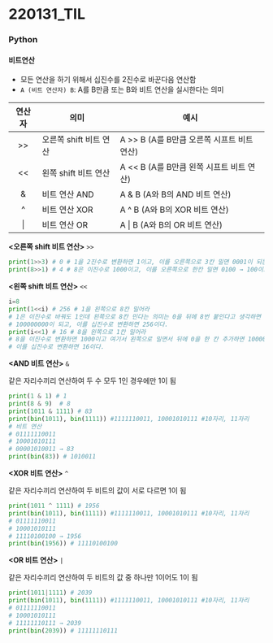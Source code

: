 # 220131_TIL

### Python

#### 비트연산

- 모든 연산을 하기 위해서 십진수를 2진수로 바꾼다음 연산함
- `A (비트 연산자) B`: A를 B만큼 또는 B와 비트 연산을 실시한다는 의미

| 연산자 | 의미                   | 예시                                       |
| :----: | ---------------------- | ------------------------------------------ |
|   >>   | 오른쪽 shift 비트 연산 | A >> B (A를 B만큼 오른쪽 시프트 비트 연산) |
|   <<   | 왼쪽 shift 비트 연산   | A << B (A를 B만큼 왼쪽 시프트 비트 연산)   |
|   &    | 비트 연산 AND          | A & B (A와 B의 AND 비트 연산)              |
|   ^    | 비트 연산 XOR          | A ^ B (A와 B의 XOR 비트 연산)              |
|   \|   | 비트 연산 OR           | A \| B (A와 B의 OR 비트 연산)              |

**<오른쪽 shift 비트 연산>** `>>`

```python
print(1>>3) # 0 # 1을 2진수로 변환하면 1이고, 이를 오른쪽으로 3칸 밀면 0001이 되는 것이 아니라, 수가 사라진다고 보면 됨. 따라서 0이 됨
print(8>>1) # 4 # 8은 이진수로 1000이고, 이를 오른쪽으로 한칸 밀면 0100 → 100이고 이를 십진수로 변환하면 4이다.
```



**<왼쪽 shift 비트 연산>** `<<`

```python
i=8
print(1<<i) # 256 # 1을 왼쪽으로 8칸 밀어라
# 1은 이진수로 바꿔도 1인데 왼쪽으로 8칸 민다는 의미는 0을 뒤에 8번 붙인다고 생각하면 됨
# 100000000이 되고, 이를 십진수로 변환하면 256이다.
print(i<<1) # 16 # 8을 왼쪽으로 1칸 밀어라
# 8을 이진수로 변환하면 1000이고 여기서 왼쪽으로 밀면서 뒤에 0을 한 칸 추가하면 10000이고
# 이를 십진수로 변환하면 16이다.
```



**<AND 비트 연산>** `&`

같은 자리수끼리 연산하여 두 수 모두 1인 경우에만 1이 됨

```python
print(1 & 1) # 1
print(8 & 9)  # 8
print(1011 & 1111) # 83
print(bin(1011), bin(1111)) #1111110011, 10001010111 #10자리, 11자리
# 비트 연산
# 01111110011
# 10001010111
# 00001010011 → 83
print(bin(83)) # 1010011
```



**<XOR 비트 연산>** `^`

같은 자리수끼리 연산하여 두 비트의 값이 서로 다르면 1이 됨

```python
print(1011 ^ 1111) # 1956
print(bin(1011), bin(1111)) #1111110011, 10001010111 #10자리, 11자리
# 01111110011
# 10001010111
# 11110100100 → 1956
print(bin(1956)) # 11110100100
```



**<OR 비트 연산>** `|`

같은 자리수끼리 연산하여 두 비트의 값 중 하나만 1이어도 1이 됨

```python
print(1011|1111) # 2039
print(bin(1011), bin(1111)) #1111110011, 10001010111 #10자리, 11자리
# 01111110011
# 10001010111
# 11111110111 → 2039
print(bin(2039)) # 11111110111
```

